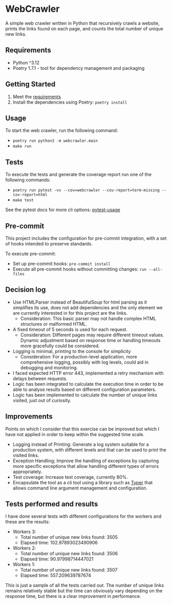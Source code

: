 # WebCrawler

A simple web crawler written in Python that recursively crawls a website, prints the links found on each page, and counts the total number of unique new links.

## Requirements

- Python ^3.12
- Poetry 1.7.1 - tool for dependency management and packaging

## Getting Started

1. Meet the [requirements](#requirements)
2. Install the dependencies using Poetry: `poetry install`

## Usage

To start the web crawler, run the following command:

- `poetry run python3 -m webcrawler.main`
- `make run`

## Tests

To execute the tests and generate the coverage report run one of the following commands:

- `poetry run pytest -vv --cov=webcrawler --cov-report=term-missing --cov-report=html`
- `make test`

See the pytest docs for more cli options: [pytest-usage](https://docs.pytest.org/en/6.2.x/usage.html)

## Pre-commit

This project includes the configuration for pre-commit integration, with a set of hooks intended to preserve standards.

To execute pre-commit:

- Set up pre-commit hooks: `pre-commit install`
- Execute all pre-commit hooks without committing changes: `run --all-files`

## Decision log

- Use HTMLParser instead of BeautifulSoup for html parsing as it simplifies its use, does not add dependencies and the only element we are currently interested in for this project are the links.
  - Consideration: This basic parser may not handle complex HTML structures or malformed HTML.
- A fixed timeout of 5 seconds is used for each request.
  - Consideration: Different pages may require different timeout values. Dynamic adjustment based on response time or handling timeouts more gracefully could be considered.
- Logging is minimal, printing to the console for simplicity
  - Consideration: For a production-level application, more comprehensive logging, possibly with log levels, could aid in debugging and monitoring.
- I faced expected HTTP error 443, implemented a retry mechanism with delays between requests.
- Logic has been integrated to calculate the execution time in order to be able to analyse results based on different configuration parameters.
- Logic has been implemented to calculate the number of unique links visited, just out of curiosity.

## Improvements

Points on which I consider that this exercise can be improved but which I have not applied in order to keep within the suggested time scale.

- Logging instead of Printing: Generate a log system suitable for a production system, with different levels and that can be used to print the visited links.
- Exception Handling; Improve the handling of exceptions by capturing more specific exceptions that allow handling different types of errors appropriately.
- Test coverage: Increase test coverage, currently 80%.
- Encapsulate the tool as a cli tool using a library such as [Typer](https://typer.tiangolo.com/) that allows command line argument management and configuration.

## Tests performed and results

I have done several tests with different configurations for the workers and these are the results:

- Workers 3:
  - Total number of unique new links found: 3505
  - Elapsed time: 102.97893023490906
- Workers 2:
  - Total number of unique new links found: 3506
  - Elapsed time: 90.97998714447021
- Workers 1:
  - Total number of unique new links found: 3507
  - Elapsed time: 557.209639787674

This is just a sample of all the tests carried out. The number of unique links remains relatively stable but the time can obviously vary depending on the response time, but there is a clear improvement in performance.
